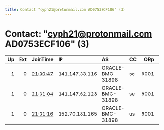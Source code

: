```yaml
---
title: Contact "cyph21@protonmail.com AD0753ECF106" (3)
---
```


# Contact: "cyph21@protonmail.com AD0753ECF106" (3)

|   Up |   Ext | JoinTime                                                                                              | IP             | AS               | CC   |   ORp |   Dirp | OS    | Version   | Nickname    |   eFamMembers |
|-----:|------:|:------------------------------------------------------------------------------------------------------|:---------------|:-----------------|:-----|------:|-------:|:------|:----------|:------------|--------------:|
|    1 |     0 | [21:30:47](https://nusenu.github.io/OrNetStats/w/relay/09D2229A958901D92519FA8EE93FFB148182DA9A.html) | 141.147.33.116 | ORACLE-BMC-31898 | se   |  9001 |      0 | Linux | 0.4.7.7   | cyph21node2 |             3 |
|    1 |     0 | [21:31:04](https://nusenu.github.io/OrNetStats/w/relay/670C7517F8525E8C7879D6DD777A5B66475B8041.html) | 141.147.62.123 | ORACLE-BMC-31898 | se   |  9001 |      0 | Linux | 0.4.7.7   | cyph21node3 |             3 |
|    1 |     0 | [21:31:16](https://nusenu.github.io/OrNetStats/w/relay/768395CC0E757E0BCDF2D50B606A7C0EE163D08F.html) | 152.70.181.165 | ORACLE-BMC-31898 | us   |  9001 |      0 | Linux | 0.4.7.7   | cyph21node1 |             3 |
